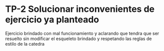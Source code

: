 # TP-2 Solucionar inconvenientes de ejercicio ya planteado
Ejercicio brindado con mal funcionamiento y aclarando que tendra que ser resuelto sin modificar el esqueleto brindado y respetando las reglas de estilo de la catedra

